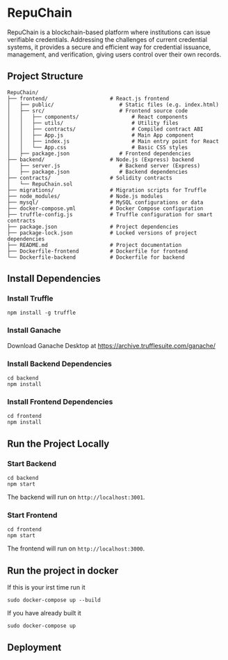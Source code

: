 # RepuChain
RepuChain is a blockchain-based platform where institutions can issue verifiable credentials. Addressing the challenges of current credential systems, it provides a secure and efficient way for credential issuance, management, and verification, giving users control over their own records.

## Project Structure
```
RepuChain/
├── frontend/                    # React.js frontend
│   ├── public/                     # Static files (e.g. index.html)
│   ├── src/                        # Frontend source code
│   │   ├── components/                 # React components
│   │   ├── utils/                      # Utility files
│   │   ├── contracts/                  # Compiled contract ABI
│   │   ├── App.js                      # Main App component
│   │   ├── index.js                    # Main entry point for React
│   │   └── App.css                     # Basic CSS styles
│   ├── package.json                # Frontend dependencies
├── backend/                     # Node.js (Express) backend
│   ├── server.js                   # Backend server (Express)
│   ├── package.json                # Backend dependencies
├── contracts/                   # Solidity contracts
│   └── RepuChain.sol            
├── migrations/                  # Migration scripts for Truffle
├── node_modules/                # Node.js modules
├── mysql/                       # MySQL configurations or data
├── docker-compose.yml           # Docker Compose configuration
├── truffle-config.js            # Truffle configuration for smart contracts
├── package.json                 # Project dependencies
├── package-lock.json            # Locked versions of project dependencies
├── README.md                    # Project documentation
├── Dockerfile-frontend          # Dockerfile for frontend
└── Dockerfile-backend           # Dockerfile for backend
```

## Install Dependencies
### Install Truffle
```
npm install -g truffle
```
### Install Ganache
Download Ganache Desktop at https://archive.trufflesuite.com/ganache/
### Install Backend Dependencies
```
cd backend
npm install
```
### Install Frontend Dependencies
```
cd frontend
npm install
```

## Run the Project Locally
### Start Backend
```
cd backend
npm start
```
The backend will run on `http://localhost:3001`.
### Start Frontend
```
cd frontend
npm start
```
The frontend will run on `http://localhost:3000`.

## Run the project in docker
If this is your irst time run it
```
sudo docker-compose up --build
```
If you have already built it
```
sudo docker-compose up
```

## Deployment
